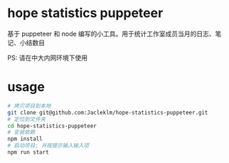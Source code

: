 # hope statistics puppeteer
基于 puppeteer 和 node 编写的小工具。用于统计工作室成员当月的日志、笔记、小结数目

PS: 请在中大内网环境下使用

# usage

```bash
# 拷贝项目到本地
git clone git@github.com:Jacleklm/hope-statistics-puppeteer.git
# 定位到文件夹
cd hope-statistics-puppeteer
# 安装依赖
npm install
# 启动项目; 并按提示输入输入项
npm run start
```
